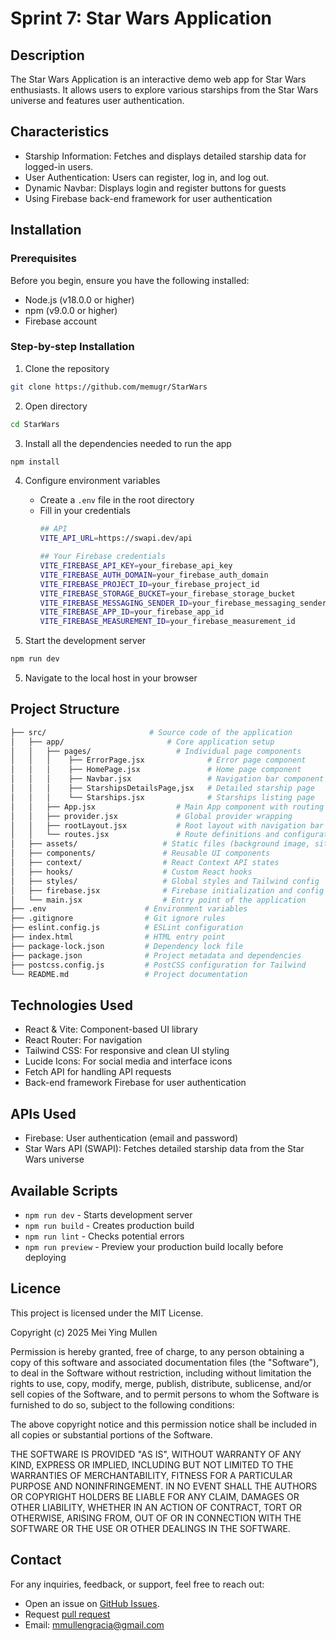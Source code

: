 # Sprint 7: Star Wars Application

## Description
The Star Wars Application is an interactive demo web app for Star Wars enthusiasts.
It allows users to explore various starships from the Star Wars universe and features user authentication.

## Characteristics
- Starship Information: Fetches and displays detailed starship data for logged-in users.
- User Authentication: Users can register, log in, and log out.
- Dynamic Navbar: Displays login and register buttons for guests
- Using Firebase back-end framework for user authentication

## Installation 

### Prerequisites
Before you begin, ensure you have the following installed:
- Node.js (v18.0.0 or higher)
- npm (v9.0.0 or higher)
- Firebase account

### Step-by-step Installation
1. Clone the repository
```bash
git clone https://github.com/memugr/StarWars
```

2. Open directory
```bash
cd StarWars
```

3. Install all the dependencies needed to run the app
```bash
npm install
```

4. Configure environment variables 
   - Create a ```.env``` file in the root directory
   - Fill in your credentials
     ```bash
     ## API
     VITE_API_URL=https://swapi.dev/api

     ## Your Firebase credentials
     VITE_FIREBASE_API_KEY=your_firebase_api_key
     VITE_FIREBASE_AUTH_DOMAIN=your_firebase_auth_domain
     VITE_FIREBASE_PROJECT_ID=your_firebase_project_id
     VITE_FIREBASE_STORAGE_BUCKET=your_firebase_storage_bucket
     VITE_FIREBASE_MESSAGING_SENDER_ID=your_firebase_messaging_sender_id
     VITE_FIREBASE_APP_ID=your_firebase_app_id
     VITE_FIREBASE_MEASUREMENT_ID=your_firebase_measurement_id
     ```
     
4. Start the development server
```bash
npm run dev
```

5. Navigate to the local host in your browser

## Project Structure

```bash
├── src/                       # Source code of the application
│   ├── app/                       # Core application setup
│   │   ├── pages/                   # Individual page components
│   │   │    ├── ErrorPage.jsx              # Error page component
│   │   │    ├── HomePage.jsx               # Home page component
│   │   │    ├── Navbar.jsx                 # Navigation bar component
│   │   │    ├── StarshipsDetailsPage,jsx   # Detailed starship page 
│   │   │    └── Starships.jsx              # Starships listing page
│   │   ├── App.jsx                  # Main App component with routing setup
│   │   ├── provider.jsx             # Global provider wrapping
│   │   ├── rootLayout.jsx           # Root layout with navigation bar and page
│   │   └── routes.jsx               # Route definitions and configuration
│   ├── assets/                   # Static files (background image, site icon)
│   ├── components/               # Reusable UI components
│   ├── context/                  # React Context API states
│   ├── hooks/                    # Custom React hooks
│   ├── styles/                   # Global styles and Tailwind config
│   ├── firebase.jsx              # Firebase initialization and config
│   └── main.jsx                  # Entry point of the application
├── .env                      # Environment variables
├── .gitignore                # Git ignore rules
├── eslint.config.js          # ESLint configuration
├── index.html                # HTML entry point
├── package-lock.json         # Dependency lock file
├── package.json              # Project metadata and dependencies
├── postcss.config.js         # PostCSS configuration for Tailwind
└── README.md                 # Project documentation
```

## Technologies Used 
- React & Vite: Component-based UI library
- React Router: For navigation
- Tailwind CSS: For responsive and clean UI styling
- Lucide Icons: For social media and interface icons
- Fetch API for handling API requests
- Back-end framework Firebase for user authentication

## APIs Used
- Firebase: User authentication (email and password)
- Star Wars API (SWAPI): Fetches detailed starship data from the Star Wars universe

## Available Scripts
- `npm run dev` - Starts development server
- `npm run build` - Creates production build
- `npm run lint` - Checks potential errors
- `npm run preview` - Preview your production build locally before deploying

## Licence 
This project is licensed under the MIT License.

Copyright (c) 2025 Mei Ying Mullen

Permission is hereby granted, free of charge, to any person obtaining a copy
of this software and associated documentation files (the "Software"), to deal
in the Software without restriction, including without limitation the rights
to use, copy, modify, merge, publish, distribute, sublicense, and/or sell
copies of the Software, and to permit persons to whom the Software is
furnished to do so, subject to the following conditions:

The above copyright notice and this permission notice shall be included in all
copies or substantial portions of the Software.

THE SOFTWARE IS PROVIDED "AS IS", WITHOUT WARRANTY OF ANY KIND, EXPRESS OR
IMPLIED, INCLUDING BUT NOT LIMITED TO THE WARRANTIES OF MERCHANTABILITY,
FITNESS FOR A PARTICULAR PURPOSE AND NONINFRINGEMENT. IN NO EVENT SHALL THE
AUTHORS OR COPYRIGHT HOLDERS BE LIABLE FOR ANY CLAIM, DAMAGES OR OTHER
LIABILITY, WHETHER IN AN ACTION OF CONTRACT, TORT OR OTHERWISE, ARISING FROM,
OUT OF OR IN CONNECTION WITH THE SOFTWARE OR THE USE OR OTHER DEALINGS IN THE
SOFTWARE.

## Contact
For any inquiries, feedback, or support, feel free to reach out:  

- Open an issue on [GitHub Issues](https://github.com/memugr/Sprint-7-StarWars/issues).
- Request [pull request](https://github.com/memugr/Sprint-7-StarWars/pulls)  
- Email: mmullengracia@gmail.com

